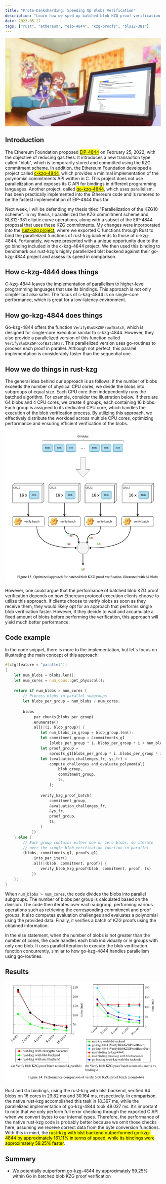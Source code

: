 ```yaml
---
title: "Proto-Danksharding: Speeding Up Blobs Verification"
description: "Learn how we sped up batched blob KZG proof verification by 161.11%"
date: 2023-05-27
tags: ["rust", "ethereum", "eip-4844", "kzg-proofs", "bls12-381"]
---
```


![protodanksharding](/post-images/protodanksharding.jpg)

## Introduction

The Ethereum Foundation proposed <mark>[EIP-4844](https://eips.ethereum.org/EIPS/eip-4844)</mark> on February 25, 2022, with the objective of reducing gas fees. It introduces a new transaction type called "blob", which is temporarily stored and committed using the KZG commitment scheme. In addition, the Ethereum Foundation developed a project called <mark>[c-kzg-4844](https://github.com/ethereum/c-kzg-4844)</mark>, which provides a minimal implementation of the polynomial commitments API written in C. This project does not use parallelization and exposes its C API for bindings in different programming languages. Another project, called <mark>[go-kzg-4844](https://github.com/crate-crypto/go-kzg-4844)</mark>, which uses parallelism, has been practically implemented into the Ethereum code and is rumored to be the fastest implementation of EIP-4844 thus far.

Next week, I will be defending my thesis titled "Parallelization of the KZG10 scheme". In my thesis, I parallelized the KZG commitment scheme and BLS12-381 elliptic curve operations, along with a subset of the EIP-4844 proposal that uses these KZG commitments. My changes were incorporated into the <mark>[rust-kzg project](https://github.com/sifraitech/rust-kzg)</mark>, where we exported C functions through Rust to bind the parallelized functions of rust-kzg backends to those of c-kzg-4844. Fortunately, we were presented with a unique opportunity due to the go binding included in the c-kzg-4844 project. We then used this binding to benchmark our rust-kzg's highly parallelized blst backend against their go-kzg-4844 project and assess its speed in comparison.

## How c-kzg-4844 does things

C-kzg-4844 leaves the implementation of parallelism to higher-level programming languages that use its bindings. This approach is not only simpler but also safer. The focus of c-kzg-4844 is on single-core performance, which is great for a low-latency environment.

## How go-kzg-4844 does things

Go-kzg-4844 offers the function `VerifyBlobKZGProofBatch`, which is designed for single-core execution similar to c-kzg-4844. However, they also provide a parallelized version of this function called `VerifyBlobKZGProofBatchPar`. This parallelized version uses go-routines to process each proof in parallel. Although not perfect, this parallel implementation is considerably faster than the sequential one.

## How we do things in rust-kzg

The general idea behind our approach is as follows: if the number of blobs exceeds the number of physical CPU cores, we divide the blobs into subgroups of equal size. Each CPU core then independently runs the batched algorithm. For example, consider the illustration below. If there are 64 blobs and 4 CPU cores, we create 4 groups, each containing 16 blobs. Each group is assigned to its dedicated CPU core, which handles the execution of the blob verification process. By utilizing this approach, we effectively distribute the workload across multiple CPU cores, optimizing performance and ensuring efficient verification of the blobs.

![batched-blob-verification-process](/post-images/batched-blob-verification-approach.png)

However, one could argue that the performance of batched blob KZG proof verification depends on how Ethereum protocol execution clients choose to utilize this approach. If clients choose to verify blobs as soon as they receive them, they would likely opt for an approach that performs single blob verification faster. However, if they decide to wait and accumulate a fixed amount of blobs before performing the verification, this approach will yield much better performance.

## Code example

In the code snippet, there is more to the implementation, but let's focus on illustrating the main concept of this approach:

```rust
#[cfg(feature = "parallel")]
{
    let num_blobs = blobs.len();
    let num_cores = num_cpus::get_physical();

    return if num_blobs > num_cores {
        // Process blobs in parallel subgroups
        let blobs_per_group = num_blobs / num_cores;

        blobs
            .par_chunks(blobs_per_group)
            .enumerate()
            .all(|(i, blob_group)| {
                let num_blobs_in_group = blob_group.len();
                let commitment_group = &commitments_g1
                    [blobs_per_group * i..blobs_per_group * i + num_blobs_in_group];
                let proof_group =
                    &proofs_g1[blobs_per_group * i..blobs_per_group * i + num_blobs_in_group];
                let (evaluation_challenges_fr, ys_fr) =
                    compute_challenges_and_evaluate_polynomial(
                        blob_group,
                        commitment_group,
                        ts,
                    );

                verify_kzg_proof_batch(
                    commitment_group,
                    &evaluation_challenges_fr,
                    &ys_fr,
                    proof_group,
                    ts,
                )
            })
    } else {
        // Each group contains either one or zero blobs, so iterate
        // over the single blob verification function in parallel
        (blobs, commitments_g1, proofs_g1)
            .into_par_iter()
            .all(|(blob, commitment, proof)| {
                verify_blob_kzg_proof(blob, commitment, proof, ts)
            })
    };
}
```

When `num_blobs > num_cores`, the code divides the blobs into parallel subgroups. The number of blobs per group is calculated based on the division. The code then iterates over each subgroup, performing various operations such as retrieving the corresponding commitment and proof groups. It also computes evaluation challenges and evaluates a polynomial using the provided data. Finally, it verifies a batch of KZG proofs using the obtained information.

In the else statement, when the number of blobs is not greater than the number of cores, the code handles each blob individually or in groups with only one blob. It uses parallel iteration to execute the blob verification function concurrently, similar to how go-kzg-4844 handles parallelism using go-routines.

## Results

![batched-blob-verification-results](/post-images/batched-blob-verification-results.png)

Rust and Go bindings, using the rust-kzg with blst backend, verified 64 blobs on 16 cores in 29.82 ms and 30.164 ms, respectively. In comparison, the native rust-kzg accomplished this task in 18.397 ms, while the parallelized implementation of go-kzg-4844 took 48.037 ms. It’s important to note that we only perform full error checking through the exported C API when we convert bytes to our internal types. Therefore, the performance of the native rust-kzg code is probably better because we omit those checks here, assuming we receive correct data from the byte conversion functions. With this in mind, the <mark>rust-kzg with blst backend outperformed go-kzg-4844 by approximately 161.11% in terms of speed, while its bindings were approximately 59.25% faster</mark>. 

## Summary

* We potentially outperform go-kzg-4844 by approximately 59.25% within Go in batched blob KZG proof verification
